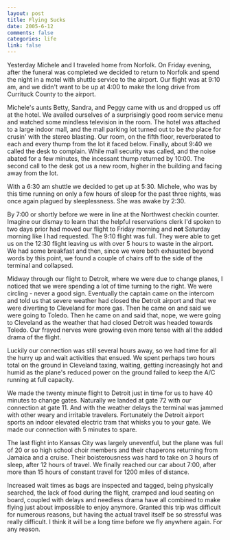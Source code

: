 ```yaml
--- 
layout: post
title: Flying Sucks
date: 2005-6-12
comments: false
categories: life
link: false
---
```

Yesterday Michele and I traveled home from Norfolk. On Friday evening, after the funeral was completed we decided to return to Norfolk and spend the night in a motel with shuttle service to the airport. Our flight was at 9:10 am, and we didn't want to be up at 4:00 to make the long drive from Currituck County to the airport.

Michele's aunts Betty, Sandra, and Peggy came with us and dropped us off at the hotel. We availed ourselves of a surprisingly good room service menu and watched some mindless television in the room. The hotel was attached to a large indoor mall, and the mall parking lot turned out to be <em>the</em> place for crusin' with the stereo blasting. Our room, on the fifth floor, reverberated to each and every thump from the lot it faced below. Finally, about 9:40 we called the desk to complain. While mall security was called, and the noise abated for a few minutes, the incessant thump returned by 10:00. The second call to the desk got us a new room, higher in the building and facing away from the lot.

With a 6:30 am shuttle we decided to get up at 5:30. Michele, who was by this time running on only a few hours of sleep for the past three nights, was once again plagued by sleeplessness. She was awake by 2:30.

By 7:00 or shortly before we were in line at the Northwest checkin counter. Imagine our dismay to learn that the helpful reservations clerk I'd spoken to two days prior had moved our flight to Friday morning and <strong>not</strong> Saturday morning like I had requested. The 9:10 flight was full. They were able to get us on the 12:30 flight leaving us with over 5 hours to waste in the airport. We had some breakfast and then, since we were both exhausted beyond words by this point, we found a couple of chairs off to the side of the terminal and collapsed.

Midway through our flight to Detroit, where we were due to change planes, I noticed that we were spending a lot of time turning to the right. We were circling - never a good sign. Eventually the captain came on the intercom and told us that severe weather had closed the Detroit airport and that we were diverting to Cleveland for more gas. Then he came on and said we were going to Toledo. Then he came on and said that, nope, we were going to Cleveland as the weather that had closed Detroit was headed towards Toledo. Our frayed nerves were growing even more tense with all the added drama of the flight.

Luckily our connection was still several hours away, so we had time for all the hurry up and wait activities that ensued. We spent perhaps two hours total on the ground in Cleveland taxing, waiting, getting increasingly hot and humid as the plane's reduced power on the ground failed to keep the A/C running at full capacity.

We made the twenty minute flight to Detroit just in time for us to have 40 minutes to change gates. Naturally we landed at gate 72 with our connection at gate 11. And with the weather delays the terminal was jammed with other weary and irritable travelers. Fortunately the Detroit airport sports an indoor elevated electric tram that whisks you to your gate. We made our connection with 5 minutes to spare.

The last flight into Kansas City was largely uneventful, but the plane was full of 20 or so high school choir members and their chaperons returning from Jamaica and a cruise. Their boisterousness was hard to take on 3 hours of sleep, after 12 hours of travel. We finally reached our car about 7:00, after more than 15 hours of constant travel for 1200 miles of distance.

Increased wait times as bags are inspected and tagged, being physically searched, the lack of food during the flight, cramped and loud seating on board, coupled with delays and needless drama have all combined to make flying just about impossible to enjoy anymore. Granted this trip was difficult for numerous reasons, but having the actual travel itself be so stressful was really difficult. I think it will be a long time before we fly anywhere again. For any reason.
